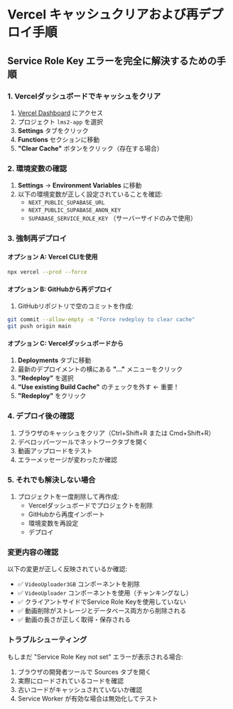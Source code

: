 # Vercel キャッシュクリアおよび再デプロイ手順

## Service Role Key エラーを完全に解決するための手順

### 1. Vercelダッシュボードでキャッシュをクリア

1. [Vercel Dashboard](https://vercel.com/dashboard) にアクセス
2. プロジェクト `lms2-app` を選択
3. **Settings** タブをクリック
4. **Functions** セクションに移動
5. **"Clear Cache"** ボタンをクリック（存在する場合）

### 2. 環境変数の確認

1. **Settings** → **Environment Variables** に移動
2. 以下の環境変数が正しく設定されていることを確認:
   - `NEXT_PUBLIC_SUPABASE_URL`
   - `NEXT_PUBLIC_SUPABASE_ANON_KEY`
   - `SUPABASE_SERVICE_ROLE_KEY` （サーバーサイドのみで使用）

### 3. 強制再デプロイ

#### オプション A: Vercel CLIを使用
```bash
npx vercel --prod --force
```

#### オプション B: GitHubから再デプロイ
1. GitHubリポジトリで空のコミットを作成:
```bash
git commit --allow-empty -m "Force redeploy to clear cache"
git push origin main
```

#### オプション C: Vercelダッシュボードから
1. **Deployments** タブに移動
2. 最新のデプロイメントの横にある **"..."** メニューをクリック
3. **"Redeploy"** を選択
4. **"Use existing Build Cache"** のチェックを外す ← 重要！
5. **"Redeploy"** をクリック

### 4. デプロイ後の確認

1. ブラウザのキャッシュをクリア（Ctrl+Shift+R または Cmd+Shift+R）
2. デベロッパーツールでネットワークタブを開く
3. 動画アップロードをテスト
4. エラーメッセージが変わったか確認

### 5. それでも解決しない場合

1. プロジェクトを一度削除して再作成:
   - Vercelダッシュボードでプロジェクトを削除
   - GitHubから再度インポート
   - 環境変数を再設定
   - デプロイ

### 変更内容の確認

以下の変更が正しく反映されているか確認:
- ✅ `VideoUploader3GB` コンポーネントを削除
- ✅ `VideoUploader` コンポーネントを使用（チャンキングなし）
- ✅ クライアントサイドでService Role Keyを使用していない
- ✅ 動画削除がストレージとデータベース両方から削除される
- ✅ 動画の長さが正しく取得・保存される

### トラブルシューティング

もしまだ "Service Role Key not set" エラーが表示される場合:

1. ブラウザの開発者ツールで Sources タブを開く
2. 実際にロードされているコードを確認
3. 古いコードがキャッシュされていないか確認
4. Service Worker が有効な場合は無効化してテスト